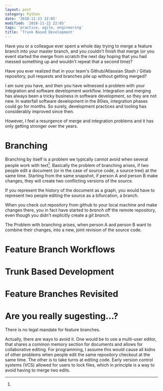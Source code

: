 ```yaml
---
layout: post
category: Python
date: '2018-11-23 22:05'
modified: '2018-11-22 22:05'
tags: 'practice, agile, engineering'
title: 'Trunk Based Development'
---
```


Have you or a colleague ever spent a whole day trying to
merge a feature branch into your master branch, and you
couldn't finish that merge (or you event started the merge
from scratch the next day hoping that you had messed
something up and wouldn't repeat that a second time)?

Have you ever realized that in your team's Github/Atlassian
Stash / Gitlab repository, pull requests and branches pile
up without getting merged?

I am sure you have, and then you have witnessed a problem
with your integration and software development workflow.
Integration and merging has always been a tricky business in
software development, so they are not new. In waterfall
software development in the 80ies, integration phases could
go for months. So surely, development practices and tooling
has considerably improved since then.

However, I feel a resurgence of merge and integration
problems and it has only getting stronger over the years.


# Branching

Branching by itself is a problem we typically cannot avoid
when several people work with text[^no-branching].
Basically the problem of branching arises, if two people
edit a document (or in the case of source code, a source
tree) at the same time. Starting from the same snapshot,
if person A and person B make changes, they will create two
conflicting versions of the source.

If you represent the history of the document as a graph, you
would have to represent two people editing the source as a
bifurcation, a branch.

When you check out repository from github to your local
machine and make changes there, you in fact have started to
_branch_ off the remote repository, even though you didn't
explicitly create a _git branch_.

The Problem with branching arises, when person A and person
B want to combine their changes, into a new, joint revision
of the source code.



# Feature Branch Workflows



# Trunk Based Development
# Feature Branches Revisited
# Are you really sugesting...?

There is no legal mandate for feature branches.

[^no-branching]:
   Actually, there are ways to avoid it. One would be to use
   a multi-user editor, that shares a common memory section
   for documents and allows for collaborative editing. For
   programming, I assume this would cause all kidns of other
   problems when people edit the same repository checkout at
   the same time.
   The other is to take turns at editing code. Early version
   control systems (VCS) allowed for users to lock files,
   which in principle is a way to avoid having to merge two
   edits.
